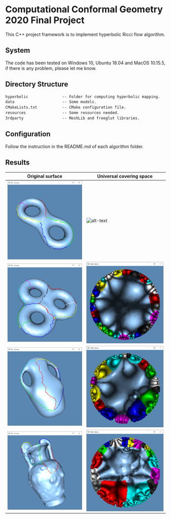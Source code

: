 # Computational Conformal Geometry 2020 Final Project

This C++ project framework is to implement hyperbolic Ricci flow algorithm.

## System

The code has been tested on Windows 10, Ubuntu 18.04 and MacOS 10.15.5, if there is any problem, please let me know.

## Directory Structure

``` txt
hyperbolic               -- Folder for computing hyperbolic mapping. 
data                     -- Some models.
CMakeLists.txt           -- CMake configuration file.
resources                -- Some resources needed.
3rdparty                 -- MeshLib and freeglut libraries.
```

## Configuration

Follow the instruction in the README.md of each algorithm folder.

## Results

| Original surface | Universal covering space |
| ---------------- | ------------------------ |
| ![alt-text](./results/genus2.png)  | ![alt-text]("./results/genus2-a.png")  |
| ![alt-text](./results/genus3.png)  | ![alt-text](./results/genus3-a.png)  |
| ![alt-text](./results/vase.png)    | ![alt-text](./results/vase-a.png)    |
| ![alt-text](./results/amphora.png) | ![alt-text](./results/amphora-a.png) |
